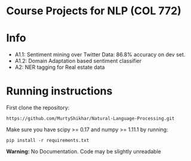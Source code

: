 # Course Projects for NLP (COL 772)

# Info
* A1.1: Sentiment mining over Twitter Data: 86.8% accuracy on dev set.
* A1.2: Domain Adaptation based sentiment classifier
* A2: NER tagging for Real estate data

# Running instructions
First clone the repository:
```
https://github.com/MurtyShikhar/Natural-Language-Processing.git
```

Make sure you have scipy >= 0.17 and numpy >= 1.11.1 by running:
```
pip install -r requirements.txt
```
 

**Warning:** No Documentation. Code may be slightly unreadable